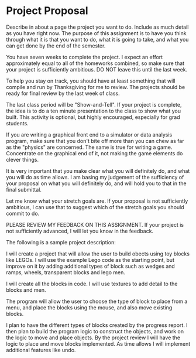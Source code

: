 # Project Proposal

Describe in about a page the project you want to do. Include as much detail as
you have right now. The purpose of this assignment is to have you think through
what it is that you want to do, what it is going to take, and what you can get
done by the end of the semester.

You have seven weeks to complete the project.  I expect an effort
approximately equal to all of the homeworks combined, so make sure that your
project is sufficiently ambitious.  DO NOT leave this until the last week.

To help you stay on track, you should have at least something that will compile
and run by Thanksgiving for me to review. The projects should be ready for
final review by the last week of class.

The last class period will be "Show-and-Tell". If your project is complete,
the idea is to do a ten minute presentation to the class to show what you
built. This activity is optional, but highly encouraged, especially for grad
students.

If you are writing a graphical front end to a simulator or data analysis
program, make sure that you don't bite off more than you can chew as far as the
"physics" are concerned. The same is true for writing a game. Concentrate on
the graphical end of it, not making the game elements do clever things.

It is very important that you make clear what you will definitely do, and what
you will do as time allows.  I am basing my judgement of the sufficiency of
your proposal on what you will definitely do, and will hold you to that in the
final submittal.

Let me know what your stretch goals are.  If your proposal is not sufficiently
ambitious, I can use that to suggest which of the stretch goals you should
commit to do.

PLEASE REVIEW MY FEEDBACK ON THIS ASSIGNMENT. If your project is not
sufficiently advanced, I will let you know in the feedback.

The following is a sample project description:

I will create a project that will allow the user to build obects using toy
blocks like LEGOs.  I will use the example Lego code as the starting point, but
improve on it by adding additional types of block such as wedges and ramps,
wheels, transparent blocks and lego men.

I will create all the blocks in code.  I will use textures to add detail to
the blocks and men.

The program will allow the user to choose the type of block to place from a
menu, and place the blocks using the mouse, and also move existing blocks.

I plan to have the different types of blocks created by the progress report.  I
then plan to build the program logic to construct the objects, and work on the
logic to move and place objects.  By the project review I will have the logic
to place and move blocks implemented.  As time allows I will implement additional
features like undo.
